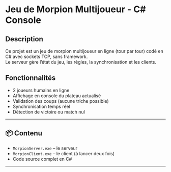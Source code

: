 # Jeu de Morpion Multijoueur - C# Console

## Description

Ce projet est un jeu de morpion multijoueur en ligne (tour par tour) codé en C# avec sockets TCP, sans framework.  
Le serveur gère l’état du jeu, les règles, la synchronisation et les clients.

## Fonctionnalités

- 2 joueurs humains en ligne
- Affichage en console du plateau actualisé
- Validation des coups (aucune triche possible)
- Synchronisation temps réel
- Détection de victoire ou match nul

---

## 📦 Contenu

- `MorpionServer.exe` – le serveur
- `MorpionClient.exe` – le client (à lancer deux fois)
- Code source complet en C#

---

